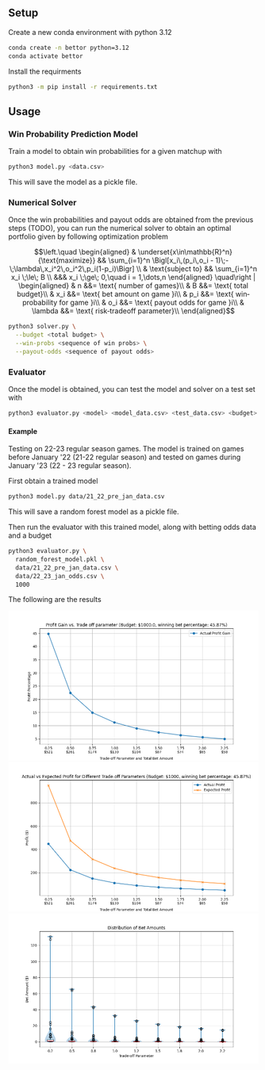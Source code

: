## Setup

Create a new conda environment with python 3.12

```bash
conda create -n bettor python=3.12
conda activate bettor
```

Install the requirments

```bash
python3 -m pip install -r requirements.txt
```

## Usage


### Win Probability Prediction Model

Train a model to obtain win probabilities for a given matchup with

```bash
python3 model.py <data.csv>
```

This will save the model as a pickle file.

### Numerical Solver

Once the win probabilities and payout odds are obtained from the previous steps (TODO), you can run the numerical solver to obtain an optimal portfolio given by following optimization problem

```math
\left.\quad
  \begin{aligned}
  
  & \underset{x\in\mathbb{R}^n}{\text{maximize}}
  && \sum_{i=1}^n \Bigl[x_i\,(p_i\,o_i - 1)\;-\;\lambda\,x_i^2\,o_i^2\,p_i(1-p_i)\Bigr] \\
  & \text{subject to}
  && \sum_{i=1}^n x_i \;\le\; B \\
  &&& x_i \;\ge\; 0,\quad i = 1,\dots,n

  \end{aligned}
\quad\right |
  \begin{aligned}
  & n &&= \text{ number of games}\\
  & B &&= \text{ total budget}\\
  & x_i &&= \text{ bet amount on game }i\\
  & p_i &&= \text{ win‐probability for game }i\\
  & o_i &&= \text{ payout odds for game }i\\
  & \lambda &&= \text{ risk‐tradeoff parameter}\\
  \end{aligned}
```

```bash
python3 solver.py \
  --budget <total budget> \
  --win-probs <sequence of win probs> \
  --payout-odds <sequence of payout odds>
```

### Evaluator

Once the model is obtained, you can test the model and solver on a test set with

```bash
python3 evaluator.py <model> <model_data.csv> <test_data.csv> <budget>
```

#### Example

Testing on 22-23 regular season games. The model is trained on games before January '22 (21-22 regular season) and tested on games during January '23 (22 - 23 regular season).

First obtain a trained model

```bash
python3 model.py data/21_22_pre_jan_data.csv
```

This will save a random forest model as a pickle file.

Then run the evaluator with this trained model, along with betting odds data and a budget

```bash
python3 evaluator.py \
  random_forest_model.pkl \
  data/21_22_pre_jan_data.csv \
  data/22_23_jan_odds.csv \
  1000

```

The following are the results

<img src="plots/percentage.png" width="800px"></img>
<img src="plots/values.png" width="800px"></img>
<img src="plots/bet_distribution.png" width="800px"></img>
